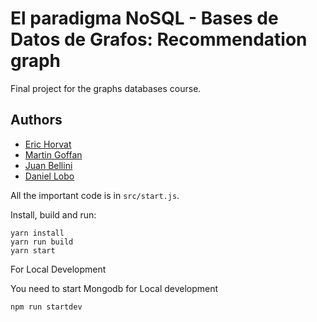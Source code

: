 #  El paradigma NoSQL - Bases de Datos de Grafos: Recommendation graph

Final project for the graphs databases course.

## Authors

* [Eric Horvat](https://github.com/EricHorvat)
* [Martin Goffan](https://github.com/mgoffan)
* [Juan Bellini](https://github.com/juanmbellini)
* [Daniel Lobo](https://github.com/lobo)

All the important code is in `src/start.js`.

Install, build and run:

```
yarn install
yarn run build
yarn start
```

For Local Development 

You need to start Mongodb for Local development 

```
npm run startdev
```
